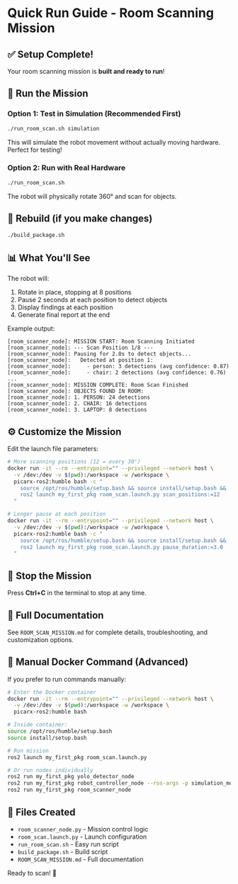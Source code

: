 # Quick Run Guide - Room Scanning Mission

## ✅ Setup Complete!

Your room scanning mission is **built and ready to run**!

## 🚀 Run the Mission

### Option 1: Test in Simulation (Recommended First)
```bash
./run_room_scan.sh simulation
```
This will simulate the robot movement without actually moving hardware. Perfect for testing!

### Option 2: Run with Real Hardware
```bash
./run_room_scan.sh
```
The robot will physically rotate 360° and scan for objects.

## 🔄 Rebuild (if you make changes)
```bash
./build_package.sh
```

## 📊 What You'll See

The robot will:
1. Rotate in place, stopping at 8 positions
2. Pause 2 seconds at each position to detect objects
3. Display findings at each position
4. Generate final report at the end

Example output:
```
[room_scanner_node]: MISSION START: Room Scanning Initiated
[room_scanner_node]: --- Scan Position 1/8 ---
[room_scanner_node]: Pausing for 2.0s to detect objects...
[room_scanner_node]:   Detected at position 1:
[room_scanner_node]:     - person: 3 detections (avg confidence: 0.87)
[room_scanner_node]:     - chair: 2 detections (avg confidence: 0.76)
...
[room_scanner_node]: MISSION COMPLETE: Room Scan Finished
[room_scanner_node]: OBJECTS FOUND IN ROOM:
[room_scanner_node]: 1. PERSON: 24 detections
[room_scanner_node]: 2. CHAIR: 16 detections
[room_scanner_node]: 3. LAPTOP: 8 detections
```

## ⚙️ Customize the Mission

Edit the launch file parameters:

```bash
# More scanning positions (12 = every 30°)
docker run -it --rm --entrypoint="" --privileged --network host \
  -v /dev:/dev -v $(pwd):/workspace -w /workspace \
  picarx-ros2:humble bash -c "
    source /opt/ros/humble/setup.bash && source install/setup.bash &&
    ros2 launch my_first_pkg room_scan.launch.py scan_positions:=12
  "

# Longer pause at each position
docker run -it --rm --entrypoint="" --privileged --network host \
  -v /dev:/dev -v $(pwd):/workspace -w /workspace \
  picarx-ros2:humble bash -c "
    source /opt/ros/humble/setup.bash && source install/setup.bash &&
    ros2 launch my_first_pkg room_scan.launch.py pause_duration:=3.0
  "
```

## 🛑 Stop the Mission

Press **Ctrl+C** in the terminal to stop at any time.

## 📖 Full Documentation

See `ROOM_SCAN_MISSION.md` for complete details, troubleshooting, and customization options.

## 🔧 Manual Docker Command (Advanced)

If you prefer to run commands manually:

```bash
# Enter the Docker container
docker run -it --rm --entrypoint="" --privileged --network host \
  -v /dev:/dev -v $(pwd):/workspace -w /workspace \
  picarx-ros2:humble bash

# Inside container:
source /opt/ros/humble/setup.bash
source install/setup.bash

# Run mission
ros2 launch my_first_pkg room_scan.launch.py

# Or run nodes individually
ros2 run my_first_pkg yolo_detector_node
ros2 run my_first_pkg robot_controller_node --ros-args -p simulation_mode:=true
ros2 run my_first_pkg room_scanner_node
```

## 📝 Files Created

- `room_scanner_node.py` - Mission control logic
- `room_scan.launch.py` - Launch configuration
- `run_room_scan.sh` - Easy run script
- `build_package.sh` - Build script
- `ROOM_SCAN_MISSION.md` - Full documentation

Ready to scan! 🎯
